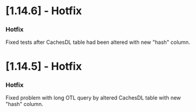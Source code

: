# [1.14.6] - Hotfix
### Hotfix
Fixed tests after CachesDL table had been altered with new "hash" column.

# [1.14.5] - Hotfix
### Hotfix
Fixed problem with long OTL query by altered CachesDL table with new "hash" column.